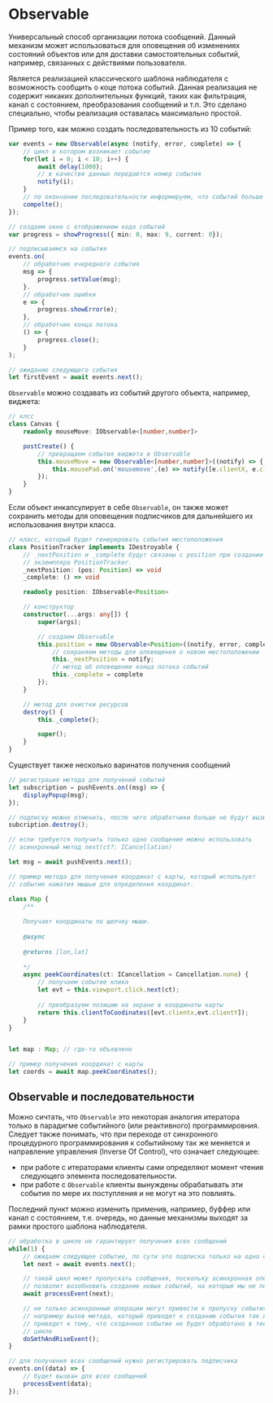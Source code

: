 # Observable

Универсальный способ организации потока сообщений. Данный механизм может
использоваться для оповещения об изменениях состояний объектов или для доставки
самостоятельных событий, например, связанных с действиями пользователя.

Является реализацией классического шаблона наблюдателя с возможность сообщить
о коце потока событий. Данная реализация не содержит никаких дополнительных
функций, таких как фильтрация, канал с состоянием, преобразования сообщений и
т.п. Это сделано специально, чтобы реализация оставалась максимально простой.

Пример того, как можно создать последовательность из 10 событий:

```ts
var events = new Observable(async (notify, error, complete) => {
    // цикл в котором возникает событие
    for(let i = 0; i < 10; i++) {
        await delay(1000);
        // в качестве данных передается номер события
        notify(i);
    }
    // по окончании последовательности информируем, что событий больше не будет
    compelte();
});

// создаем окно с отображением хода событий
var progress = showProgress({ min: 0, max: 9, current: 0});

// подписываемся на события
events.on(
    // обработчик очередного события
    msg => {
        progress.setValue(msg);
    }.
    // обработчик ошибки
    e => {
        progress.showError(e);
    },
    // обработчик конца потока
    () => {
        progress.close();
    }
);

// ожидание следующего события
let firstEvent = await events.next();
```

`Observable` можно создавать из событий другого объекта, например, виджета:

```ts
// клсс
class Canvas {
    readonly mouseMove: IObservable<[number,number]>

    postCreate() {
        // превращаем события виджета в Observable
        this.mouseMove = new Observable<[number,number]>((notify) => {
            this.mousePad.on('mousemove',(e) => notify([e.clientX, e.clientY]) );
        });
    }
}

```

Если объект инкапсулирует в себе `Observable`, он также может сохранить методы
для оповещения подписчиков для дальнейшего их использования внутри класса.

```ts
// класс, который будет генерировать события местоположения
class PositionTracker implements IDestroyable {
    // _nextPosition и _complete будут связаны с position при создании
    // экземпляра PositionTracker.
    _nextPosition: (pos: Position) => void
    _complete: () => void

    readonly position: IObservable<Position>

    // конструктор
    constructor(...args: any[]) {
        super(args);

        // создаем Observable
        this.position = new Observable<Position>((notify, error, complete) => {
            // сохраняем методы для оповещения о новом местоположении
            this._nextPosition = notify;
            // метод об оповещении конца потока событий
            this._complete = complete
        });
    }

    // метод для очистки ресурсов
    destroy() {
        this._complete();

        super();
    }
}
```

Существует также несколько варинатов получения сообщений

```ts
// регистрация метода для получений событий
let subscription = pushEvents.on((msg) => {
    displayPopup(msg);
});

// подписку можно отменить, после чего обработчики больше не будут вызываться
subcription.destroy();

// если требуется получить только одно сообщение можно использовать
// асинхронный метод next(ct?: ICancellation)

let msg = await pushEvents.next();

// пример метода для получения координат с карты, который использует
// событие нажатия мышью для определения координат.

class Map {
    /**
    
    Получает координаты по щелчку мыши.
    
    @async
    
    @returns [lon,lat]
    
    */
    async peekCoordinates(ct: ICancellation = Cancellation.none) {
        // получаем событие клика
        let evt = this.viewport.click.next(ct);
    
        // преобразуем позицию на экране в координаты карты
        return this.clientToCoodinates([evt.clientx,evt.clientY]);
    }
}


let map : Map; // где-то объявлено

// пример получения координат с карты
let coords = await map.peekCoordinates();

```

## Observable и последовательности

Можно сичтать, что `Observable` это некоторая аналогия итератора только в
парадигме событийного (или реактивного) программировния. Следует также понимать,
что при переходе от синхронного процедурного программирования к событийному так
же меняется и направление управления (Inverse Of Control), что означает
следующее:

* при работе с итераторами клиенты сами определяют момент чтения следующего
  элемента последовательности.
* при работе с `Observable` клиенты вынуждены обрабатывать эти события по мере
  их поступления и не могут на это повлиять.

Последний пункт можно изменить применив, например, буффер или канал с
состоянием, т.е. очередь, но данные механизмы выходят за рамки простого шаблона
наблюдателя.

```ts
// обработка в цикле не гарантирует получения всех сообщений
while(1) {
    // ожидаем следующее событие, по сути это подписка только на одно событие
    let next = await events.next();

    // такой цикл может пропускать сообщения, поскольку асинхронная операция
    // позволит возобновить создание новых событий, на которые мы не подписаны
    await processEvent(next);

    // не только асинхронные операции могут привести к пропуску события
    // например вызов метода, который приводит к созданию события так же
    // приведет к тому, что созданное событие не будет обработано в текущем
    // цикле
    doSmthAndRiseEvent();
}

// для получения всех сообщений нужно регистрировать подписчика
events.on((data) => {
    // будет вызван для всех сообщений
    processEvent(data);
});
```